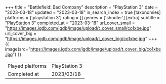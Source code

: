 +++
title = "Battlefield: Bad Company"
description = "PlayStation 3"
date = "2023-03-18"
updated = "2023-03-18"
in_search_index = true
[taxonomies]
platforms = ['playstation 3']
rating = []
genres = ['shooter']
[extra]
subtitle = "PlayStation 3"
completed_at = "2023-03-18"
url_cover_small = "https://images.igdb.com/igdb/image/upload/t_cover_small/co1xbe.jpg"
url_cover_big = "https://images.igdb.com/igdb/image/upload/t_cover_big/co1xbe.jpg"
+++
{{ image(src="https://images.igdb.com/igdb/image/upload/t_cover_big/co1xbe.jpg") }}

|              |            |
| ------------ | ---------- |
| Played platforms    | PlayStation 3 |
| Completed at | 2023/03/18 |


